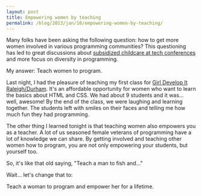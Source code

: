 ```yaml
---
layout: post
title: Empowering women by teaching
permalink: /blog/2013/jan/10/empowering-women-by-teaching/
---
```


Many folks have been asking the following question: how to get more women involved in various programming communities? This questioning has led to great discussions about [subsidized childcare at tech conferences](http://pycon.blogspot.com/2012/11/survey-subsidized-childcare-at-pycon.html) and more focus on diversity in programming.

My answer: Teach women to program.

Last night, I had the pleasure of teaching my first class for [Girl Develop It Raleigh/Durham](http://girldevelopit.com/chapters/raleigh-durham). It's an affordable opportunity for women who want to learn the basics about HTML and CSS. We had about 9 students and it was... well, awesome! By the end of the class, we were laughing and learning together. The students left with smiles on their faces and telling me how much fun they had programming.

The other thing I learned tonight is that teaching women also empowers you as a teacher. A lot of us seasoned female veterans of programming have a lot of knowledge we can share. By getting involved and teaching other women how to program, you are not only empowering your students, but yourself too.

So, it's like that old saying, "Teach a man to fish and..."

Wait... let's change that to:

Teach a woman to program and empower her for a lifetime.
